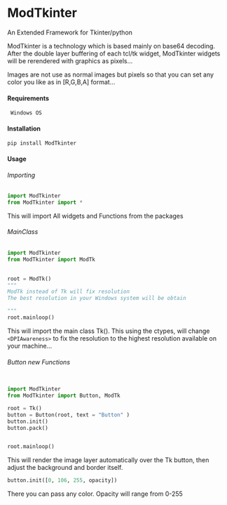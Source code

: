 # ModTkinter

An Extended Framework for Tkinter/python 

ModTkinter is a technology which is based mainly on base64 decoding. After the double layer buffering of each tcl/tk widget, ModTkinter widgets will be rerendered with graphics as pixels...

Images are not use as normal images but pixels so that you can set any color you like as in [R,G,B,A] format...

#### Requirements

     Windows OS


#### Installation
    

    pip install ModTkinter
    

#### Usage
###### Importing
```python
import ModTkinter
from ModTkinter import *
```
This will import All widgets and Functions from the packages

###### MainClass
```python
import ModTkinter
from ModTkinter import ModTk

    
root = ModTk()
"""
ModTk instead of Tk will fix resolution 
The best resolution in your Windows system will be obtain

"""
root.mainloop()
```

This will import the main class Tk(). This using the ctypes, will change `<DPIAwareness>` to fix the resolution to the highest resolution available on your machine...


###### Button new Functions

```python

import ModTkinter
from ModTkinter import Button, ModTk

root = Tk()
button = Button(root, text = "Button" )
button.init()
button.pack()


root.mainloop()

```
This will render the image layer automatically over the Tk button, then adjust the background and border itself.

```python
button.init([0, 106, 255, opacity])
```
There you can pass any color. Opacity will range from 0-255












